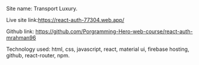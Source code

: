 Site name: Transport Luxury.

Live site link:https://react-auth-77304.web.app/

Github link: https://github.com/Porgramming-Hero-web-course/react-auth-mrahman96

Technology used: 
                html,
                css,
                javascript,
                react,
                material ui,
                firebase hosting,
                github,
                react-router,
                npm.
                
 
            







